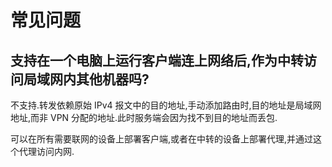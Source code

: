 # 常见问题

## 支持在一个电脑上运行客户端连上网络后,作为中转访问局域网内其他机器吗?

不支持.转发依赖原始 IPv4 报文中的目的地址,手动添加路由时,目的地址是局域网地址,而非 VPN 分配的地址.此时服务端会因为找不到目的地址而丢包.

可以在所有需要联网的设备上部署客户端,或者在中转的设备上部署代理,并通过这个代理访问内网.
